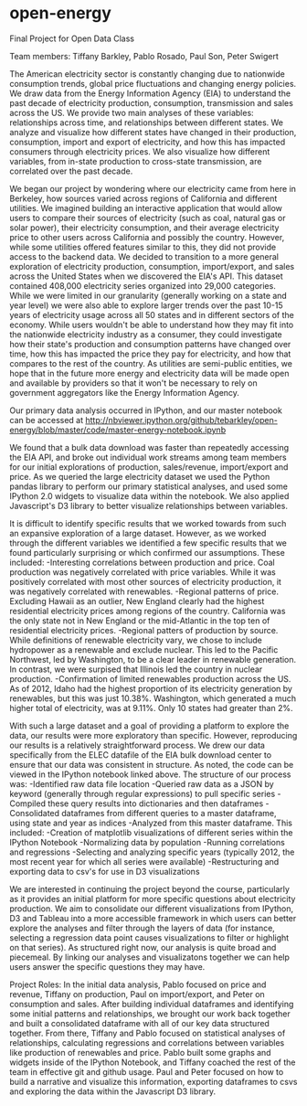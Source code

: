 open-energy
===========

Final Project for Open Data Class

Team members: Tiffany Barkley, Pablo Rosado, Paul Son, Peter Swigert

The American electricity sector is constantly changing due to nationwide consumption trends, global price fluctuations and changing energy policies. We draw data from the Energy Information Agency (EIA) to understand the past decade of electricity production, consumption, transmission and sales across the US. We provide two main analyses of these variables: relationships across time, and relationships between different states. We analyze and visualize how different states have changed in their production, consumption, import and export of electricity, and how this has impacted consumers through electricity prices. We also visualize how different variables, from in-state production to cross-state transmission, are correlated over the past decade.

We began our project by wondering where our electricity came from here in Berkeley, how sources varied across regions of California and different utilities. We imagined building an interactive application that would allow users to compare their sources of electricity (such as coal, natural gas or solar power), their electricity consumption, and their average electricity price to other users across California and possibly the country. However, while some utilities offered features similar to this, they did not provide access to the backend data. We decided to transition to a more general exploration of electricity production, consumption, import/export, and sales across the United States when we discovered the EIA's API. This dataset contained 408,000 electricity series organized into 29,000 categories. While we were limited in our granularity (generally working on a state and year level) we were also able to explore larger trends over the past 10-15 years of electricity usage across all 50 states and in different sectors of the economy. While users wouldn't be able to understand how they may fit into the nationwide electricity industry as a consumer, they could investigate how their state's production and consumption patterns have changed over time, how this has impacted the price they pay for electricity, and how that compares to the rest of the country. As utilities are semi-public entities, we hope that in the future more energy and electricity data will be made open and available by providers so that it won't be necessary to rely on government aggregators like the Energy Information Agency.

Our primary data analysis occurred in IPython, and our master notebook can be accessed at http://nbviewer.ipython.org/github/tebarkley/open-energy/blob/master/code/master-energy-notebook.ipynb

We found that a bulk data download was faster than repeatedly accessing the EIA API, and broke out individual work streams among team members for our initial explorations of production, sales/revenue, import/export and price. As we queried the large electricity dataset we used the Python pandas library to perform our primary statistical analyses, and used some IPython 2.0 widgets to visualize data within the notebook. We also applied Javascript's D3 library to better visualize relationships between variables.

It is difficult to identify specific results that we worked towards from such an expansive exploration of a large dataset. However, as we worked through the different variables we identified a few specific results that we found particularly surprising or which confirmed our assumptions. These included:
  -Interesting correlations between production and price. Coal production was negatively correlated with price variables. While it was positively correlated with most other sources of electricity production, it was negatively correlated with renewables.
  -Regional patterns of price. Excluding Hawaii as an outlier, New England clearly had the highest residential electricity prices among regions of the country. California was the only state not in New England or the mid-Atlantic in the top ten of residential electricity prices.
  -Regional patters of production by source. While definitions of renewable electricity vary, we chose to include hydropower as a renewable and exclude nuclear. This led to the Pacific Northwest, led by Washington, to be a clear leader in renewable generation. In contrast, we were surpised that Illinois led the country in nuclear production.
  -Confirmation of limited renewables production across the US. As of 2012, Idaho had the highest proportion of its electricity generation by renewables, but this was just 10.38%. Washington, which generated a much higher total of electricity, was at 9.11%. Only 10 states had greater than 2%.

With such a large dataset and a goal of providing a platform to explore the data, our results were more exploratory than specific. However, reproducing our results is a relatively straightforward process. We drew our data specifically from the ELEC datafile of the EIA bulk download center to ensure that our data was consistent in structure. As noted, the code can be viewed in the IPython notebook linked above. The structure of our process was:
  -Identified raw data file location
  -Queried raw data as a JSON by keyword (generally through regular expressions) to pull specific series
  -Compiled  these query results into dictionaries and then dataframes
  -Consolidated  dataframes from different queries to a master dataframe, using state and year as indices
  -Analyzed from this master dataframe. This included:
    -Creation of matplotlib visualizations of different series within the IPython Notebook
    -Normalizing data by population
    -Running correlations and regressions
    -Selecting and analyzing specific years (typically 2012, the most recent year for which all series were available)
    -Restructuring and exporting data to csv's for use in D3 visualizations

We are interested in continuing the project beyond the course, particularly as it provides an initial platform for more specific questions about electricity production. We aim to consolidate our different visualizations from IPython, D3 and Tableau into a more accessible framework in which users can better explore the analyses and filter through the layers of data (for instance, selecting a regression data point causes visualizations to filter or highlight on that series). As structured right now, our analysis is quite broad and piecemeal. By linking our analyses and visualizatons together we can help users answer the specific questions they may have.


Project Roles:
In the initial data analysis, Pablo focused on price and revenue, Tiffany on production, Paul on import/export, and Peter on consumption and sales. After building individual dataframes and identifying some initial patterns and relationships, we brought our work back together and built a consolidated dataframe with all of our key data structured together. From there, Tiffany and Pablo focused on statistical analyses of relationships, calculating regressions and correlations between variables like production of renewables and price. Pablo built some graphs and widgets inside of the IPython Notebook, and Tiffany coached the rest of the team in effective git and github usage. Paul and Peter focused on how to build a narrative and visualize this information, exporting dataframes to csvs and exploring the data within the Javascript D3 library.
